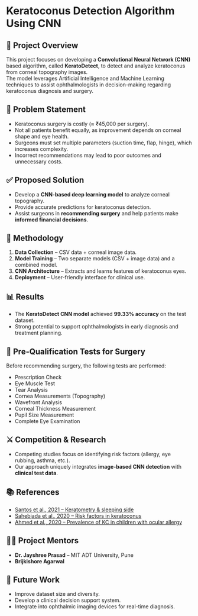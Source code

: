 # Keratoconus Detection Algorithm Using CNN  

## 📌 Project Overview  
This project focuses on developing a **Convolutional Neural Network (CNN)** based algorithm, called **KeratoDetect**, to detect and analyze keratoconus from corneal topography images.  
The model leverages Artificial Intelligence and Machine Learning techniques to assist ophthalmologists in decision-making regarding keratoconus diagnosis and surgery.  


## 🎯 Problem Statement  
- Keratoconus surgery is costly (≈ ₹45,000 per surgery).  
- Not all patients benefit equally, as improvement depends on corneal shape and eye health.  
- Surgeons must set multiple parameters (suction time, flap, hinge), which increases complexity.  
- Incorrect recommendations may lead to poor outcomes and unnecessary costs.  


## ✅ Proposed Solution  
- Develop a **CNN-based deep learning model** to analyze corneal topography.  
- Provide accurate predictions for keratoconus detection.  
- Assist surgeons in **recommending surgery** and help patients make **informed financial decisions**.  


## 🔬 Methodology  
1. **Data Collection** – CSV data + corneal image data.  
2. **Model Training** – Two separate models (CSV + image data) and a combined model.  
3. **CNN Architecture** – Extracts and learns features of keratoconus eyes.  
4. **Deployment** – User-friendly interface for clinical use.  


## 📊 Results  
- The **KeratoDetect CNN model** achieved **99.33% accuracy** on the test dataset.  
- Strong potential to support ophthalmologists in early diagnosis and treatment planning.  


## 🧪 Pre-Qualification Tests for Surgery  
Before recommending surgery, the following tests are performed:  
- Prescription Check  
- Eye Muscle Test  
- Tear Analysis  
- Cornea Measurements (Topography)  
- Wavefront Analysis  
- Corneal Thickness Measurement  
- Pupil Size Measurement  
- Complete Eye Examination  


## ⚔️ Competition & Research  
- Competing studies focus on identifying risk factors (allergy, eye rubbing, asthma, etc.).  
- Our approach uniquely integrates **image-based CNN detection** with **clinical test data**.  


## 📚 References  
- [Santos et al., 2021 – Keratometry & sleeping side](https://link.springer.com/article/10.1007/s10995-021-03165-9)  
- [Sahebjada et al., 2020 – Risk factors in keratoconus](https://link.springer.com/article/10.1007/s10792-020-01644-6)  
- [Ahmed et al., 2020 – Prevalence of KC in children with ocular allergy](https://bmccancer.biomedcentral.com/articles/10.1186/s12885-019-6451-1)  


## 👨‍🏫 Project Mentors  
- **Dr. Jayshree Prasad** – MIT ADT University, Pune  
- **Brijkishore Agarwal**  


## 🚀 Future Work  
- Improve dataset size and diversity.  
- Develop a clinical decision support system.  
- Integrate into ophthalmic imaging devices for real-time diagnosis.  
